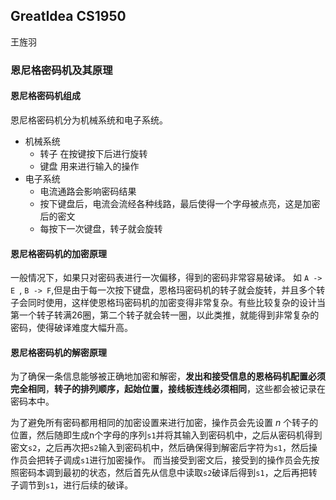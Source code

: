 
## GreatIdea CS1950 
 王旌羽

### 恩尼格密码机及其原理

#### 恩尼格密码机组成

恩尼格密码机分为机械系统和电子系统。

- 机械系统
  - 转子 在按键按下后进行旋转
  - 键盘 用来进行输入的操作
- 电子系统
  - 电流通路会影响密码结果
  - 按下键盘后，电流会流经各种线路，最后使得一个字母被点亮，这是加密后的密文
  - 每按下一次键盘，转子就会旋转
  
#### 恩尼格密码机的加密原理

一般情况下，如果只对密码表进行一次偏移，得到的密码非常容易破译。
如 ```A -> E ```, ```B -> F```,但是由于每一次按下键盘，恩格玛密码机的转子就会旋转，并且多个转子会同时使用，这样使恩格玛密码机的加密变得非常复杂。有些比较复杂的设计当第一个转子转满26圈，第二个转子就会转一圈，以此类推，就能得到非常复杂的密码，使得破译难度大幅升高。

#### 恩尼格密码机的解密原理

为了确保一条信息能够被正确地加密和解密，**发出和接受信息的恩格码机配置必须完全相同**，**转子的排列顺序，起始位置，接线板连线必须相同**，这些都会被记录在密码本中。

为了避免所有密码都用相同的加密设置来进行加密，操作员会先设置 $n$ 个转子的位置，然后随即生成n个字母的序列```s1```并将其输入到密码机中，之后从密码机得到密文```s2```，之后再次把```s2```输入到密码机中，然后确保得到解密后字符为```s1```，然后操作员会把转子调成```s1```进行加密操作。
而当接受到密文后，接受到的操作员会先按照密码本调到最初的状态，然后首先从信息中读取```s2```破译后得到```s1```，之后再把转子调节到```s1```，进行后续的破译。